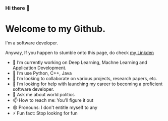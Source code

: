 ### Hi there 👋
# Welcome to my Github. 

I'm a software developer.

Anyway, If you happen to stumble onto this page, do check [my Linkden](https://www.linkedin.com/in/naga-k-811374a2/)

- 🔭 I’m currently working on Deep Learning, Machne Learning and Application Development.
- 🌱 I’m use Python, C++, Java
- 👯 I’m looking to collaborate on various projects, research papers, etc.
- 🤔 I’m looking for help with launching my career to becoming a proficient software developer.
- 💬 Ask me about world politics
- 📫 How to reach me: You'll figure it out
- 😄 Pronouns: I don't entitle myself to any
- ⚡ Fun fact: Stop looking for fun
